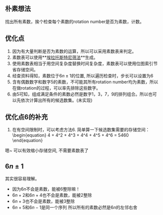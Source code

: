 ## 朴素想法
找出所有素数，挨个检查每个素数的rotation number是否为素数，计数。

## 优化点

1. 因为有大量判断是否为素数的运算，所以可以采用素数表来判定。
2. 素数表可以使用**[埃拉托斯特尼筛法](https://zh.wikipedia.org/wiki/埃拉托斯特尼筛法)**生成。
3. 使用素数表相当于用空间复杂度替换时间复杂度，素数表可以使用位图索引节省存储空间。
4. 经查资料得知，素数位于$6n\pm1$的位置, 所以遍历检查时，步长可以设置为6
5. 含有偶数数字和数字5的素数，不可能其所有rotation number均为素数，所以在做rotation的过程，可以率先排除这些数字。
6. 由5可知，组成满足条件的素数必然是数字1，3，7，9的排列组合。所以也可以先依次计算出所有的候选数集。(未实现)

## 优化点6的补充
1. 在有空间限制时，可以考虑方法6. 简单算一下候选数集需要的存储空间：
\begin{equation}
4 + 4^2 + 4^3 + 4^4 + 4^5 + 4^6 = 5460
\end{equation}

嗯~ 可以有效缩小存储空间, 不需要素数表了

## $6n\pm1$
其实很容易理解。
* 因为$6n$不会是素数，能被6整除嘛！
* $6n + 2$和$6n + 4$也不会是素数，能被2整除
* $6n + 3$也不会是素数，能被3整除
* $6n + 5$和$6n - 1$是同一个序列
所以所有的素数必然是$6n$的左邻右舍
